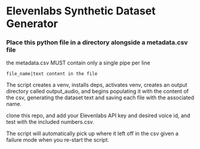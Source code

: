 # Elevenlabs Synthetic Dataset Generator

### Place this python file in a directory alongside a metadata.csv file
the metadata.csv MUST contain only a single pipe per line
```csv
file_name|text content in the file
```

The script creates a venv, installs deps, activates venv, creates an output directory called output_audio, and begins populating it with the content of the csv, generating the dataset text and saving each file with the associated name.

clone this repo, and add your Elevenlabs API key and desired voice id, and test with the included numbers.csv.

The script will automatically pick up where it left off in the csv given a failure mode when you re-start the script.

